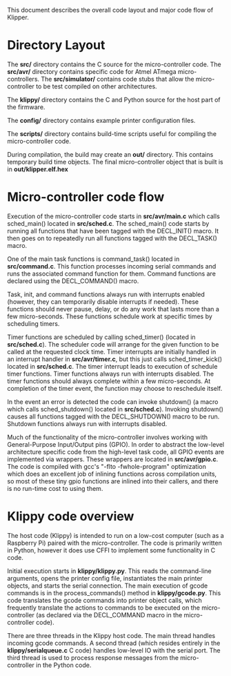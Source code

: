 This document describes the overall code layout and major code flow of
Klipper.

Directory Layout
================

The **src/** directory contains the C source for the micro-controller
code. The **src/avr/** directory contains specific code for Atmel
ATmega micro-controllers. The **src/simulator/** contains code stubs
that allow the micro-controller to be test compiled on other
architectures.

The **klippy/** directory contains the C and Python source for the
host part of the firmware.

The **config/** directory contains example printer configuration
files.

The **scripts/** directory contains build-time scripts useful for
compiling the micro-controller code.

During compilation, the build may create an **out/** directory. This
contains temporary build time objects. The final micro-controller
object that is built is in **out/klipper.elf.hex**

Micro-controller code flow
==========================

Execution of the micro-controller code starts in **src/avr/main.c**
which calls sched_main() located in **src/sched.c**. The sched_main()
code starts by running all functions that have been tagged with the
DECL_INIT() macro. It then goes on to repeatedly run all functions
tagged with the DECL_TASK() macro.

One of the main task functions is command_task() located in
**src/command.c**. This function processes incoming serial commands
and runs the associated command function for them. Command functions
are declared using the DECL_COMMAND() macro.

Task, init, and command functions always run with interrupts enabled
(however, they can temporarily disable interrupts if needed). These
functions should never pause, delay, or do any work that lasts more
than a few micro-seconds. These functions schedule work at specific
times by scheduling timers.

Timer functions are scheduled by calling sched_timer() (located in
**src/sched.c**). The scheduler code will arrange for the given
function to be called at the requested clock time. Timer interrupts
are initially handled in an interrupt handler in **src/avr/timer.c**,
but this just calls sched_timer_kick() located in **src/sched.c**. The
timer interrupt leads to execution of schedule timer functions.  Timer
functions always run with interrupts disabled. The timer functions
should always complete within a few micro-seconds. At completion of
the timer event, the function may choose to reschedule itself.

In the event an error is detected the code can invoke shutdown() (a
macro which calls sched_shutdown() located in **src/sched.c**).
Invoking shutdown() causes all functions tagged with the
DECL_SHUTDOWN() macro to be run. Shutdown functions always run with
interrupts disabled.

Much of the functionality of the micro-controller involves working
with General-Purpose Input/Output pins (GPIO). In order to abstract
the low-level architecture specific code from the high-level task
code, all GPIO events are implemented via wrappers. These wrappers are
located in **src/avr/gpio.c**. The code is compiled with gcc's "-flto
-fwhole-program" optimization which does an excellent job of inlining
functions across compilation units, so most of these tiny gpio
functions are inlined into their callers, and there is no run-time
cost to using them.

Klippy code overview
====================

The host code (Klippy) is intended to run on a low-cost computer (such
as a Raspberry Pi) paired with the micro-controller. The code is
primarily written in Python, however it does use CFFI to implement
some functionality in C code.

Initial execution starts in **klippy/klippy.py**. This reads the
command-line arguments, opens the printer config file, instantiates
the main printer objects, and starts the serial connection. The main
execution of gcode commands is in the process_commands() method in
**klippy/gcode.py**. This code translates the gcode commands into
printer object calls, which frequently translate the actions to
commands to be executed on the micro-controller (as declared via the
DECL_COMMAND macro in the micro-controller code).

There are three threads in the Klippy host code. The main thread
handles incoming gcode commands. A second thread (which resides
entirely in the **klippy/serialqueue.c** C code) handles low-level IO
with the serial port. The third thread is used to process response
messages from the micro-controller in the Python code.
